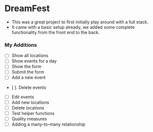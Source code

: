 # DreamFest

- This was a great project to first initially play around with a full stack.
- It came with a basic setup already, we added some complete functionality from the front end to the back.

### My Additions
- [ ] Show all locations
- [ ] Show events for a day
- [ ] Show the form
- [ ] Submit the form
- [ ] Add a new event
- [ ]. Delete events
- [ ] Edit events
- [ ] Add new locations
- [ ] Delete locations
- [ ] Test helper functions
- [ ] Quality measures
- [ ] Adding a many-to-many relationship
